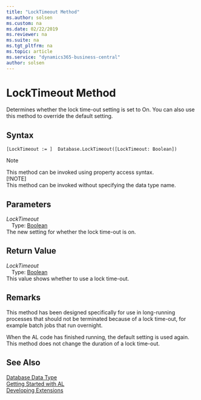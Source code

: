 ```yaml
---
title: "LockTimeout Method"
ms.author: solsen
ms.custom: na
ms.date: 02/22/2019
ms.reviewer: na
ms.suite: na
ms.tgt_pltfrm: na
ms.topic: article
ms.service: "dynamics365-business-central"
author: solsen
---
```

[//]: # (START>DO_NOT_EDIT)
[//]: # (IMPORTANT:Do not edit any of the content between here and the END>DO_NOT_EDIT.)
[//]: # (Any modifications should be made in the .xml files in the ModernDev repo.)
# LockTimeout Method
Determines whether the lock time-out setting is set to On. You can also use this method to override the default setting.


## Syntax
```
[LockTimeout := ]  Database.LockTimeout([LockTimeout: Boolean])
```
> [!NOTE]  
> This method can be invoked using property access syntax.  
> [!NOTE]  
> This method can be invoked without specifying the data type name.  
## Parameters
*LockTimeout*  
&emsp;Type: [Boolean](../boolean/boolean-data-type.md)  
The new setting for whether the lock time-out is on.  


## Return Value
*LockTimeout*  
&emsp;Type: [Boolean](../boolean/boolean-data-type.md)  
This value shows whether to use a lock time-out.  


[//]: # (IMPORTANT: END>DO_NOT_EDIT)

## Remarks  
 This method has been designed specifically for use in long-running processes that should not be terminated because of a lock time-out, for example batch jobs that run overnight.  

When the AL code has finished running, the default setting is used again. This method does not change the duration of a lock time-out.  
## See Also
[Database Data Type](database-data-type.md)  
[Getting Started with AL](../../devenv-get-started.md)  
[Developing Extensions](../../devenv-dev-overview.md)